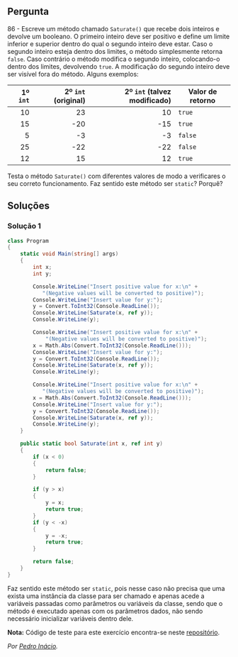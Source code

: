## Pergunta

86 - Escreve um método chamado `Saturate()` que recebe dois inteiros e devolve
um booleano. O primeiro inteiro deve ser positivo e define um limite inferior e
superior dentro do qual o segundo inteiro deve estar. Caso o segundo inteiro
esteja dentro dos limites, o método simplesmente retorna `false`. Caso
contrário o método modifica o segundo inteiro, colocando-o dentro dos limites,
devolvendo `true`. A modificação do segundo inteiro deve ser visível fora do
método. Alguns exemplos:

|1º `int`|2º `int` (original)|2º `int` (talvez modificado)|Valor de retorno|
|-------:|------------------:|---------------------------:|----------------|
|10|23|10|`true`|
|15|-20|-15|`true`|
|5|-3|-3|`false`|
|25|-22|-22|`false`|
|12|15|12|`true`|

Testa o método `Saturate()` com diferentes valores de modo a verificares o seu
correto funcionamento. Faz sentido este método ser `static`? Porquê?

## Soluções

### Solução 1

```cs
class Program
{
    static void Main(string[] args)
    {
        int x;
        int y;

        Console.WriteLine("Insert positive value for x:\n" +
           "(Negative values will be converted to positive)");
        Console.WriteLine("Insert value for y:");
        y = Convert.ToInt32(Console.ReadLine());
        Console.WriteLine(Saturate(x, ref y));
        Console.WriteLine(y);

        Console.WriteLine("Insert positive value for x:\n" +
            "(Negative values will be converted to positive)");
        x = Math.Abs(Convert.ToInt32(Console.ReadLine()));
        Console.WriteLine("Insert value for y:");
        y = Convert.ToInt32(Console.ReadLine());
        Console.WriteLine(Saturate(x, ref y));
        Console.WriteLine(y);

        Console.WriteLine("Insert positive value for x:\n" +
           "(Negative values will be converted to positive)");
        x = Math.Abs(Convert.ToInt32(Console.ReadLine()));
        Console.WriteLine("Insert value for y:");
        y = Convert.ToInt32(Console.ReadLine());
        Console.WriteLine(Saturate(x, ref y));
        Console.WriteLine(y);
    }

    public static bool Saturate(int x, ref int y)
    {
        if (x < 0)
        {
            return false;
        }

        if (y > x)
        {
            y = x;
            return true;
        }
        if (y < -x)
        {
            y = -x;
            return true;
        }

        return false;
    }
}
```

Faz sentido este método ser `static`, pois nesse caso não precisa que uma
exista uma instância da classe para ser chamado e apenas acede a variáveis
passadas como parâmetros ou variáveis da classe, sendo que o método é executado
apenas com os parâmetros dados, não sendo necessário inicializar variáveis
dentro dele.

**Nota:** Código de teste para este exercício encontra-se neste
[repositório](https://github.com/PmaiWoW/GitHub-Exercises).

*Por [Pedro Inácio](https://github.com/PmaiWoW).*

